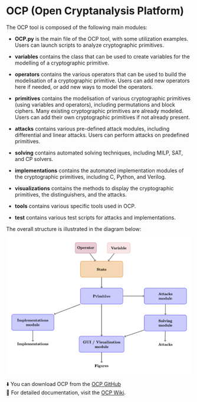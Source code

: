 # OCP (Open Cryptanalysis Platform)

The OCP tool is composed of the following main modules:

- **OCP.py** is the main file of the OCP tool, with some utilization examples. Users can launch scripts to analyze cryptographic primitives. 

- **variables** contains the class that can be used to create variables for the modelling of a cryptographic primitive.

- **operators** contains the various operators that can be used to build the modelisation of a cryptographic primitive. Users can add new operators here if needed, or add new ways to model the operators. 
   
- **primitives** contains the modelisation of various cryptographic primitives (using variables and operators), including permutations and block ciphers. Many existing cryptographic primitives are already modeled. Users can add their own cryptographic primitives if not already present.

- **attacks** contains various pre-defined attack modules, including differential and linear attacks. Users can perform attacks on predefined primitives.

- **solving** contains automated solving techniques, including MILP, SAT, and CP solvers.

- **implementations** contains the automated implementation modules of the cryptographic primitives, including C, Python, and Verilog.
  
- **visualizations** contains the methods to display the cryptographic primitives, the distinguishers, and the attacks. 

- **tools** contains various specific tools used in OCP.

- **test** contains various test scripts for attacks and implementations.


The overall structure is illustrated in the diagram below:
<p align="center">
  <img src="docs/images/architecture.png" alt="architecture" width="600">
</p>


⬇️ You can download OCP from the [OCP GitHub](https://open-cp.github.io/OCP/)    
📖 For detailed documentation, visit the [OCP Wiki](https://github.com/Open-CP/OCP/wiki).  




